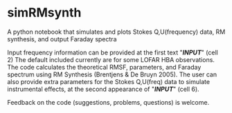 # simRMsynth
A python notebook that simulates and plots Stokes Q,U(frequency) data, RM synthesis, and output Faraday spectra


Input frequency information can be provided at the first text "***INPUT***" (cell 2)
The default included currently are for some LOFAR HBA observations.
The code calculates the theoretical RMSF, parameters, and Faraday spectrum using RM Synthesis (Brentjens & De Bruyn 2005).
The user can also provide extra parameters for the Stokes Q,U(freq) data to simulate instrumental effects, at the second appearance of "***INPUT***" (cell 6).

Feedback on the code (suggestions, problems, questions) is welcome.  
